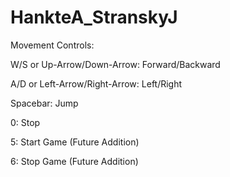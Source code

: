 # HankteA_StranskyJ

Movement Controls:

W/S or Up-Arrow/Down-Arrow: Forward/Backward

A/D or Left-Arrow/Right-Arrow: Left/Right

Spacebar: Jump

0: Stop

5: Start Game (Future Addition)

6: Stop Game (Future Addition)
